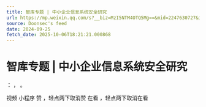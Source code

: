 ```yaml
---
title: 智库专题 | 中小企业信息系统安全研究
url: https://mp.weixin.qq.com/s?__biz=MzI5NTM4OTQ5Mg==&mid=2247630727&idx=5&sn=0820d754c4d1b388c094bd52c4277e20
source: Doonsec's feed
date: 2024-09-25
fetch_date: 2025-10-06T18:21:21.000868
---
```


# 智库专题 | 中小企业信息系统安全研究

：
，
。

视频
小程序
赞
，轻点两下取消赞
在看
，轻点两下取消在看